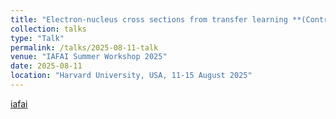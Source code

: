```yaml
---
title: "Electron-nucleus cross sections from transfer learning **(Contributed talk)**"
collection: talks
type: "Talk"
permalink: /talks/2025-08-11-talk
venue: "IAFAI Summer Workshop 2025"
date: 2025-08-11
location: "Harvard University, USA, 11-15 August 2025"
---
```


[iafai](https://iaifi.org/summer-workshop.html) 
